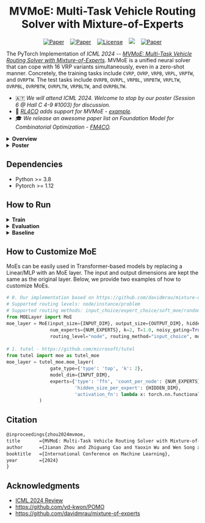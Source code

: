 <h1 align="center"> MVMoE: Multi-Task Vehicle Routing Solver with Mixture-of-Experts </h1>

<p align="center">
      <a href="https://openreview.net/forum?id=lsQnneYa8p"><img src="https://img.shields.io/static/v1?label=OpenReview&message=Forum&color=green&style=flat-square" alt="Paper"></a>&nbsp;&nbsp;&nbsp;&nbsp;<a href="https://arxiv.org/pdf/2405.01029"><img src="https://img.shields.io/static/v1?label=arXiv&message=PDF&color=yellow&style=flat-square" alt="Paper"></a>&nbsp;&nbsp;&nbsp;&nbsp;<a href=""><img alt="License" src="https://img.shields.io/static/v1?label=ICML'24&message=Vienna&color=9cf&style=flat-square"></a>&nbsp;&nbsp;&nbsp;&nbsp;<a href="https://hits.seeyoufarm.com"><img src="https://hits.seeyoufarm.com/api/count/incr/badge.svg?url=https%3A%2F%2Fgithub.com%2FRoyalSkye%2FRouting-MVMoE&count_bg=%233DC4C8&title_bg=%23555555&icon=github.svg&icon_color=%23E7E7E7&title=Stats&edge_flat=true"/></a>&nbsp;&nbsp;&nbsp;&nbsp;<a href="https://github.com/RoyalSkye/Routing-MVMoE/blob/main/LICENSE"><img src="https://img.shields.io/static/v1?label=License&message=MIT&color=orange&style=flat-square" alt="Paper"></a>
  </p>

The PyTorch Implementation of *ICML 2024 -- [MVMoE: Multi-Task Vehicle Routing Solver with Mixture-of-Experts](https://arxiv.org/pdf/2405.01029)*. MVMoE is a unified neural solver that can cope with 16 VRP variants simultaneously, even in a zero-shot manner. Concretely, the training tasks include `CVRP`, `OVRP`, `VRPB`, `VRPL`, `VRPTW`, and `OVRPTW`. The test tasks include `OVRPB`, `OVRPL`, `VRPBL`, `VRPBTW`, `VRPLTW`, `OVRPBL`, `OVRPBTW`, `OVRPLTW`, `VRPBLTW`, and `OVRPBLTW`. 

* 🇦🇹 *We will attend ICML 2024. Welcome to stop by our poster (Session 6 @ Hall C 4-9 #1003) for discussion.*
* 🚀 *[RL4CO](https://github.com/ai4co/rl4co) adds support for MVMoE - [example](https://github.com/ai4co/rl4co/blob/main/examples/other/1-mtvrp.ipynb).*
* 🎓 *We release an awesome paper list on Foundation Model for Combinatorial Optimization - [FM4CO](https://github.com/ai4co/awesome-fm4co).*

<details>
    <summary><strong>Overview</strong></summary>
<p align="center"><img src="./assets/mvmoe.png" width=98%></p>
</details>

<details>
    <summary><strong>Poster</strong></summary>
<p align="center"><img src="./assets/Poster_ICML24.pdf" width=98%></p>
</details>

## Dependencies

* Python >= 3.8
* Pytorch >= 1.12

## How to Run

<details>
    <summary><strong>Train</strong></summary>


```shell
# Default: --problem_size=100 --pomo_size=100 --gpu_id=0
# 0. POMO
python train.py --problem={PROBLEM} --model_type=SINGLE

# 1. POMO-MTL
python train.py --problem=Train_ALL --model_type=MTL

# 2. MVMoE/4E 
python train.py --problem=Train_ALL --model_type=MOE --num_experts=4 --routing_level=node --routing_method=input_choice

# 3. MVMoE/4E-L
python train.py --problem=Train_ALL --model_type=MOE_LIGHT --num_experts=4 --routing_level=node --routing_method=input_choice
```

</details>

<details>
    <summary><strong>Evaluation</strong></summary>


```shell
# 0. POMO
python test.py --problem={PROBLEM} --model_type=SINGLE --checkpoint={MODEL_PATH}

# 1. POMO-MTL
python test.py --problem=ALL --model_type=MTL --checkpoint={MODEL_PATH}

# 2. MVMoE/4E
python test.py --problem=ALL --model_type=MOE --num_experts=4 --routing_level=node --routing_method=input_choice --checkpoint={MODEL_PATH}

# 3. MVMoE/4E-L
python test.py --problem=ALL --model_type=MOE_LIGHT --num_experts=4 --routing_level=node --routing_method=input_choice --checkpoint={MODEL_PATH}

# 4. Evaluation on CVRPLIB
python test.py --problem=CVRP --model_type={MODEL_TYPE} --checkpoint={MODEL_PATH} --test_set_path=../data/CVRP-LIB
```

</details>

<details>
    <summary><strong>Baseline</strong></summary>


```shell
# 0. LKH3 - Support for ["CVRP", "OVRP", "VRPL", "VRPTW"]
python LKH_baseline.py --problem={PROBLEM} --datasets={DATASET_PATH} -n=1000 --cpus=32 -runs=1 -max_trials=10000

# 1. HGS - Support for ["CVRP", "VRPTW"]
python HGS_baseline.py --problem={PROBLEM} --datasets={DATASET_PATH} -n=1000 --cpus=32 -max_iteration=20000

# 2. OR-Tools - Support for all 16 VRP variants
python OR-Tools_baseline.py --problem={PROBLEM} --datasets={DATASET_PATH} -n=1000 --cpus=32 -timelimit=20
```

</details>


## How to Customize MoE

MoEs can be easily used in Transformer-based models by replacing a Linear/MLP with an MoE layer. The input and output dimensions are kept the same as the original layer. Below, we provide two examples of how to customize MoEs.

```python
# 0. Our implementation based on https://github.com/davidmrau/mixture-of-experts
# Supported routing levels: node/instance/problem
# Supported routing methods: input_choice/expert_choice/soft_moe/random (only for node/instance gating levels)
from MOELayer import MoE
moe_layer = MoE(input_size={INPUT_DIM}, output_size={OUTPUT_DIM}, hidden_size={HIDDEN_DIM},
                num_experts={NUM_EXPERTS}, k=2, T=1.0, noisy_gating=True, 
                routing_level="node", routing_method="input_choice", moe_model="MLP")

# 1. tutel - https://github.com/microsoft/tutel
from tutel import moe as tutel_moe
moe_layer = tutel_moe.moe_layer(
                gate_type={'type': 'top', 'k': 2},
                model_dim={INPUT_DIM},
                experts={'type': 'ffn', 'count_per_node': {NUM_EXPERTS},
                         'hidden_size_per_expert': {HIDDEN_DIM},
                         'activation_fn': lambda x: torch.nn.functional.relu(x)},
            )
```


## Citation

```tex
@inproceedings{zhou2024mvmoe,
title       ={MVMoE: Multi-Task Vehicle Routing Solver with Mixture-of-Experts},
author      ={Jianan Zhou and Zhiguang Cao and Yaoxin Wu and Wen Song and Yining Ma and Jie Zhang and Chi Xu},
booktitle   ={International Conference on Machine Learning},
year        ={2024}
}
```

## Acknowledgments

* [ICML 2024 Review](https://github.com/RoyalSkye/Routing-MVMoE/blob/main/assets/Reviews_ICML24.md)
* https://github.com/yd-kwon/POMO
* https://github.com/davidmrau/mixture-of-experts
